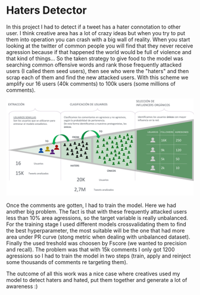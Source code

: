 # Haters Detector

In this project I had to detect if a tweet has a hater connotation to other user. I think creative area has a lot of crazy ideas but when you try to put them into operation you can crash with a big wall of reality. When you start looking at the twitter of common people you will find that they never receive agression because if that happened the world would be full of violence and that kind of things... So the taken strategy to give food to the model was searching common offensive words and rank those frequently attacked users (I called them seed users), then see who were the "haters" and then scrap each of them and find the new attacked users. With this scheme we amplify our 16 users (40k comments) to 100k users (some millions of comments).

![Screenshot](funnel.png)

Once the comments are gotten, I had to train the model. Here we had another big problem. The fact is that with these frequently attacked users less than 10% area agressions, so the target variable is really unbalanced. For the training stage I used different models crossvalidating them to find the best hyperparameter, the most suitable will be the one that had more area under PR curve (stong metric when dealing with unbalanced dataset). Finally the used treshold was choosen by Fscore (we wanted to precision and recall). The problem was that with 15k comments I only got 1200 agressions so I had to train the model in two steps (train, apply and reinject some thousands of comments re targeting them). 

The outcome of all this work was a nice case where creatives used my model to detect haters and hated, put them together and generate a lot of awareness :)
